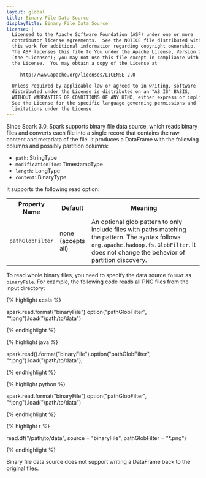 ```yaml
---
layout: global
title: Binary File Data Source
displayTitle: Binary File Data Source
license: |
  Licensed to the Apache Software Foundation (ASF) under one or more
  contributor license agreements.  See the NOTICE file distributed with
  this work for additional information regarding copyright ownership.
  The ASF licenses this file to You under the Apache License, Version 2.0
  (the "License"); you may not use this file except in compliance with
  the License.  You may obtain a copy of the License at
 
     http://www.apache.org/licenses/LICENSE-2.0
 
  Unless required by applicable law or agreed to in writing, software
  distributed under the License is distributed on an "AS IS" BASIS,
  WITHOUT WARRANTIES OR CONDITIONS OF ANY KIND, either express or implied.
  See the License for the specific language governing permissions and
  limitations under the License.
---
```


Since Spark 3.0, Spark supports binary file data source,
which reads binary files and converts each file into a single record that contains the raw content
and metadata of the file.
It produces a DataFrame with the following columns and possibly partition columns:
* `path`: StringType
* `modificationTime`: TimestampType
* `length`: LongType
* `content`: BinaryType

It supports the following read option:
<table class="table">
  <tr><th><b>Property Name</b></th><th><b>Default</b></th><th><b>Meaning</b></th></tr>
  <tr>
    <td><code>pathGlobFilter</code></td>
    <td>none (accepts all)</td>
    <td>
    An optional glob pattern to only include files with paths matching the pattern.
    The syntax follows <code>org.apache.hadoop.fs.GlobFilter</code>.
    It does not change the behavior of partition discovery.
    </td>
  </tr>
</table>

To read whole binary files, you need to specify the data source `format` as `binaryFile`.
For example, the following code reads all PNG files from the input directory:

<div class="codetabs">
<div data-lang="scala" markdown="1">
{% highlight scala %}

spark.read.format("binaryFile").option("pathGlobFilter", "*.png").load("/path/to/data")

{% endhighlight %}
</div>

<div data-lang="java" markdown="1">
{% highlight java %}

spark.read().format("binaryFile").option("pathGlobFilter", "*.png").load("/path/to/data");

{% endhighlight %}
</div>
<div data-lang="python" markdown="1">
{% highlight python %}

spark.read.format("binaryFile").option("pathGlobFilter", "*.png").load("/path/to/data")

{% endhighlight %}
</div>
<div data-lang="r" markdown="1">
{% highlight r %}

read.df("/path/to/data", source = "binaryFile", pathGlobFilter = "*.png")

{% endhighlight %}
</div>
</div>

Binary file data source does not support writing a DataFrame back to the original files.
